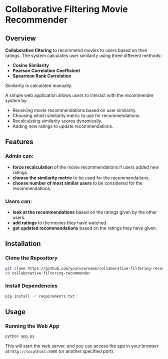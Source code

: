 # Collaborative Filtering Movie Recommender

## Overview
**Collaborative filtering** to recommend movies to users based on their ratings. The system calculates user similarity using three different methods:
- **Cosine Similarity**
- **Pearson Correlation Coefficient**
- **Spearman Rank Correlation**

Similarity is calculated manually.

A simple web application allows users to interact with the recommender system by:
- Receiving movie recommendations based on user similarity.
- Choosing which similarity metric to use for recommendations.
- Recalculating similarity scores dynamically.
- Adding new ratings to update recommendations.

## Features
### Admin can:
- **force recalculation** of the movie recommendations if users added new ratings.
- **choose the similarity metric** to be used for the recommendations.
- **choose number of most similar users** to be considered for the recommendations.
### Users can:
- **look at the recommendations** based on the ratings given by the other users.
- **add ratings** to the movies they have watched.
- **get updated recommendations** based on the ratings they have given.

## Installation
### Clone the Repository
```sh
git clone https://github.com/yourusername/collaborative-filtering-recommender.git
cd collaborative-filtering-recommender
```

### Install Dependencies
```sh
pip install -r requirements.txt
```

## Usage
### Running the Web App
```sh
python app.py
```
This will start the web server, and you can access the app in your browser at `http://localhost:5000` (or another specified port).
